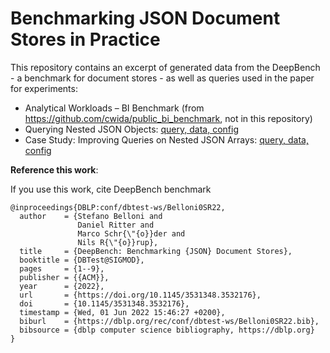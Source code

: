 # Benchmarking JSON Document Stores in Practice

This repository contains an excerpt of generated data from the DeepBench - a benchmark for document stores - as well as queries used in the paper for experiments:

- Analytical Workloads – BI Benchmark (from https://github.com/cwida/public_bi_benchmark, not in this repository)
- Querying Nested JSON Objects: [query, data, config](https://github.com/dritter-sap/deepbench_example_data_sets/tree/main/experiments/nested_json_object)
- Case Study: Improving Queries on Nested JSON Arrays: [query, data, config](https://github.com/dritter-sap/deepbench_example_data_sets/tree/main/experiments/unnest_json_arrays)

**Reference this work**:

If you use this work, cite DeepBench benchmark
```
@inproceedings{DBLP:conf/dbtest-ws/Belloni0SR22,
  author    = {Stefano Belloni and
               Daniel Ritter and
               Marco Schr{\"{o}}der and
               Nils R{\"{o}}rup},
  title     = {DeepBench: Benchmarking {JSON} Document Stores},
  booktitle = {DBTest@SIGMOD},
  pages     = {1--9},
  publisher = {{ACM}},
  year      = {2022},
  url       = {https://doi.org/10.1145/3531348.3532176},
  doi       = {10.1145/3531348.3532176},
  timestamp = {Wed, 01 Jun 2022 15:46:27 +0200},
  biburl    = {https://dblp.org/rec/conf/dbtest-ws/Belloni0SR22.bib},
  bibsource = {dblp computer science bibliography, https://dblp.org}
}
```
